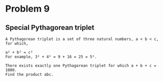 # Problem 9
## Special Pythagorean triplet
```
A Pythagorean triplet is a set of three natural numbers, a < b < c, for which,

a² + b² = c²
For example, 3² + 4² = 9 + 16 = 25 = 5².

There exists exactly one Pythagorean triplet for which a + b + c = 1000.
Find the product abc.
```
